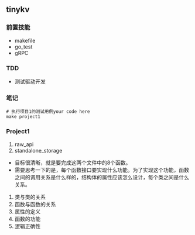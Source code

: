 ## tinykv
### 前置技能
- makefile
- go_test
- gRPC
### TDD
- 测试驱动开发
### 笔记
```shell
# 执行项目1的测试用例your code here
make project1
```
### Project1
1. raw_api
2. standalone_storage
- 目标很清晰，就是要完成这两个文件中的8个函数。
- 需要思考一下的是，每个函数接口要实现什么功能。为了实现这个功能，函数之间的调用关系是什么样的，结构体的属性应该怎么设计，每个类之间是什么关系。
1. 类与类的关系
2. 函数与函数的关系
3. 属性的定义
4. 函数的功能
5. 逻辑正确性